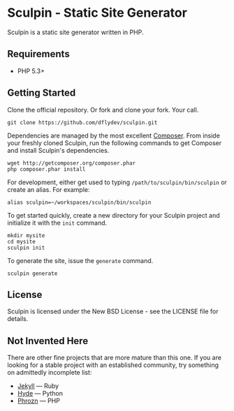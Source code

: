 Sculpin - Static Site Generator
===============================

Sculpin is a static site generator written in PHP.

Requirements
------------

 * PHP 5.3+

Getting Started
---------------

Clone the official repository. Or fork and clone your fork. Your call.

    git clone https://github.com/dflydev/sculpin.git

Dependencies are managed by the most excellent [Composer](http://packagist.org/).
From inside your freshly cloned Sculpin, run the following commands to get
Composer and install Sculpin's dependencies.

    wget http://getcomposer.org/composer.phar
    php composer.phar install

For development, either get used to typing `/path/to/sculpin/bin/sculpin`
or create an alias. For example:

    alias sculpin=~/workspaces/sculpin/bin/sculpin

To get started quickly, create a new directory for your Sculpin project
and initialize it with the `init` command.

    mkdir mysite
    cd mysite
    sculpin init

To generate the site, issue the `generate` command.

    sculpin generate

License
-------

Sculpin is licensed under the New BSD License - see the LICENSE file for details.

Not Invented Here
-----------------

There are other fine projects that are more mature than this one.
If you are looking for a stable project with an established community,
try something on admittedly incomplete list:

 * [Jekyll](http://github.com/mojombo/jekyll) &mdash; Ruby
 * [Hyde](http://ringce.com/hyde) &mdash; Python
 * [Phrozn](http://phrozn.info) &mdash; PHP
